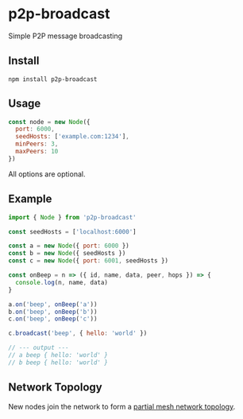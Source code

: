 # p2p-broadcast

Simple P2P message broadcasting

## Install

```
npm install p2p-broadcast
```

## Usage

```js
const node = new Node({
  port: 6000,
  seedHosts: ['example.com:1234'],
  minPeers: 3,
  maxPeers: 10
})
```

All options are optional.

## Example

```js
import { Node } from 'p2p-broadcast'

const seedHosts = ['localhost:6000']

const a = new Node({ port: 6000 })
const b = new Node({ seedHosts })
const c = new Node({ port: 6001, seedHosts })

const onBeep = n => ({ id, name, data, peer, hops }) => {
  console.log(n, name, data)
}

a.on('beep', onBeep('a'))
b.on('beep', onBeep('b'))
c.on('beep', onBeep('c'))

c.broadcast('beep', { hello: 'world' })

// --- output ---
// a beep { hello: 'world' }
// b beep { hello: 'world' }
```

## Network Topology

New nodes join the network to form a [partial mesh network topology](https://en.wikipedia.org/wiki/Network_topology#Mesh).
